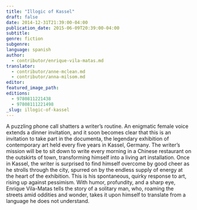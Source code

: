 ```yaml
---
title: "Illogic of Kassel"
draft: false
date: 2014-12-31T21:39:00-04:00
publication_date: 2015-06-09T20:39:00-04:00
subtitle:
genre: fiction
subgenre:
language: spanish
author:
  - contributor/enrique-vila-matas.md
translator:
  - contributor/anne-mclean.md
  - contributor/anna-milsom.md
editor:
featured_image_path:
editions:
  - 9780811221438
  - 97808111221498
_slug: illogic-of-kassel
---
```


A puzzling phone call shatters a writer’s routine. An enigmatic female voice extends a dinner invitation, and it soon becomes clear that this is an invitation to take part in the documenta, the legendary exhibition of contemporary art held every five years in Kassel, Germany. The writer’s mission will be to sit down to write every morning in a Chinese restaurant on the outskirts of town, transforming himself into a living art installation. Once in Kassel, the writer is surprised to find himself overcome by good cheer as he strolls through the city, spurred on by the endless supply of energy at the heart of the exhibition. This is his spontaneous, quirky response to art, rising up against pessimism. With humor, profundity, and a sharp eye, Enrique Vila-Matas tells the story of a solitary man, who, roaming the streets amid oddities and wonder, takes it upon himself to translate from a language he does not understand.

